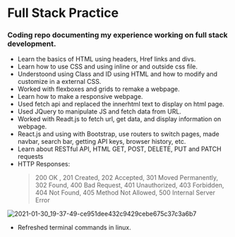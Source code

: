 # Full Stack Practice

### Coding repo documenting my experience working on full stack development.

- Learn the basics of HTML using headers, Href links and divs.
- Learn how to use CSS and using inline or and outside css file.
- Understoond using Class and ID using HTML and how to modify and customize in a external CSS.
- Worked with flexboxes and grids to remake a webpage.
- Learn how to make a responsive webpage.
- Used fetch api and replaced the innerhtml text to display on html page.
- Used JQuery to manipulate JS and fetch data from URL.
- Worked with Readt.js to fetch url, get data, and display information on webpage.
- React.js and using with Bootstrap, use routers to switch pages, made navbar, search bar, getting API keys, browser history, etc.
- Learn about RESTful API, HTML GET, POST, DELETE, PUT and PATCH requests
- HTTP Responses:
  > 200 OK , 201 Created, 202 Accepted, 301 Moved Permanently, 302 Found, 400 Bad Request, 401 Unauthorized, 403 Forbidden, 404 Not Found, 405 Method Not Allowed, 500 Internal Server Error

![2021-01-30_19-37-49-ce951dee432c9429cebe675c37c3a6b7](https://user-images.githubusercontent.com/59487209/194719887-ef0f0f26-8b67-4a04-af19-edce03e6d457.png)

- Refreshed terminal commands in linux.
